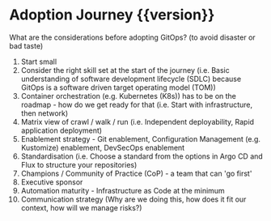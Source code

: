 # Adoption Journey {{version}}

What are the considerations before adopting GitOps? (to avoid disaster or bad taste)

1. Start small
2. Consider the right skill set at the start of the journey (i.e. Basic understanding of software development lifecycle (SDLC) because GitOps is a software driven target operating model (TOM))
3. Container orchestration (e.g. Kubernetes (K8s)) has to be on the roadmap - how do we get ready for that (i.e. Start with infrastructure, then network)
4. Matrix view of crawl / walk / run (i.e. Independent deployability, Rapid application deployment)
5. Enablement strategy - Git enablement, Configuration Management (e.g. Kustomize) enablement, DevSecOps enablement
6. Standardisation (i.e. Choose a standard from the options in Argo CD and Flux to structure your repositories)
7. Champions / Community of Practice (CoP) - a team that can 'go first'
8. Executive sponsor
9. Automation maturity - Infrastructure as Code at the minimum
10. Communication strategy (Why are we doing this, how does it fit our context, how will we manage risks?)
